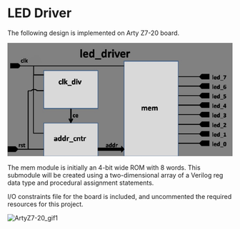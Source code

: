 # LED Driver

The following design is implemented on Arty Z7-20 board.

<img src="LED_Driver.jpg" width=600>

The mem module is initially an 4-bit wide ROM with 8 words. This submodule will be created using a two-dimensional array of a Verilog reg data type and procedural assignment statements.

I/O constraints file for the board is included, and uncommented the required resources for this project. 

![ArtyZ7-20_gif1](https://user-images.githubusercontent.com/74507096/166290742-8dd45218-4872-4b94-9825-34aeb3af1b6f.gif)
